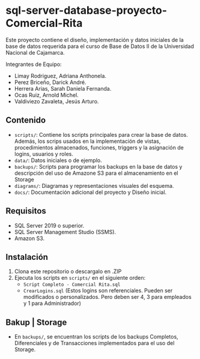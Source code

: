 # sql-server-database-proyecto-Comercial-Rita
Este proyecto contiene el diseño, implementación y datos iniciales de la base de datos requerida para el curso de Base de Datos II de la Universidad Nacional de Cajamarca.

Integrantes de Equipo:
- Limay Rodriguez, Adriana Anthonela.
- Perez Briceño, Darick André.
- Herrera Arias, Sarah Daniela Fernanda.
- Ocas Ruiz, Arnold Michel.
- Valdiviezo Zavaleta, Jesús Arturo.

## Contenido  
- `scripts/`: Contiene los scripts principales para crear la base de datos. Además, los scrips usados en la implementación de vistas, procedimientos almacenados, funciones, triggers y la asignación de logins, usuarios y roles.  
- `data/`: Datos iniciales o de ejemplo.  
- `backups/`: Scripts para programar los backups en la base de datos y descripción del uso de Amazone S3 para el almacenamiento en el Storage
- `diagrams/`: Diagramas y representaciones visuales del esquema.  
- `docs/`: Documentación adicional del proyecto y Diseño inicial.  

## Requisitos
- SQL Server 2019 o superior.  
- SQL Server Management Studio (SSMS).
- Amazon S3.

## Instalación  
1. Clona este repositorio o descargalo en .ZIP
2. Ejecuta los scripts en `scripts/` en el siguiente orden:  
    - `Script Completo - Comercial Rita.sql`
    - `CrearLogins.sql` (Estos logins son referenciales. Pueden ser modificados o personalizados. Pero deben ser 4, 3 para empleados y 1 para Administrador)
## Bakup | Storage
- En `backups/`, se encuentran los scripts de los backups Completos, Diferenciales y de Transacciones implementados para el uso del Storage.

